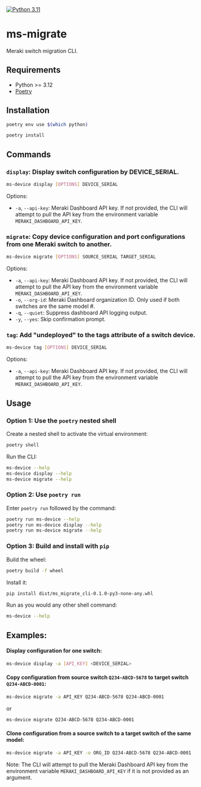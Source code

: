 [![Python 3.11](https://img.shields.io/badge/python-3.12-blue.svg)](https://www.python.org/downloads/release/python-3123/)

# ms-migrate

Meraki switch migration CLI.


## Requirements

- Python >= 3.12
- [Poetry](https://python-poetry.org/docs/#installing-with-the-official-installer)


## Installation

```sh
poetry env use $(which python)
```

```sh
poetry install
```


## Commands

### `display`: Display switch configuration by DEVICE_SERIAL.

```sh
ms-device display [OPTIONS] DEVICE_SERIAL
```

Options:
- `-a`, `--api-key`: Meraki Dashboard API key. If not provided, the CLI will attempt to pull the API key from the environment variable `MERAKI_DASHBOARD_API_KEY`.


### `migrate`: Copy device configuration and port configurations from one Meraki switch to another.

```sh
ms-device migrate [OPTIONS] SOURCE_SERIAL TARGET_SERIAL
```

Options:
- `-a`, `--api-key`: Meraki Dashboard API key. If not provided, the CLI will attempt to pull the API key from the environment variable `MERAKI_DASHBOARD_API_KEY`.
- `-o`, `--org-id`: Meraki Dashboard organization ID. Only used if both switches are the same model #.
- `-q`, `--quiet`: Suppress dashboard API logging output.
- `-y`, `--yes`: Skip confirmation prompt.


### `tag`: Add "undeployed" to the tags attribute of a switch device.

```sh
ms-device tag [OPTIONS] DEVICE_SERIAL
```

Options:
- `-a`, `--api-key`: Meraki Dashboard API key. If not provided, the CLI will attempt to pull the API key from the environment variable `MERAKI_DASHBOARD_API_KEY`.


## Usage

### Option 1: Use the `poetry` nested shell

Create a nested shell to activate the virtual environment:
```sh
poetry shell
```

Run the CLI:
```sh
ms-device --help
ms-device display --help
ms-device migrate --help
```


### Option 2: Use `poetry run`

Enter `poetry run` followed by the command:
```sh
poetry run ms-device --help
poetry run ms-device display --help
poetry run ms-device migrate --help
```


### Option 3: Build and install with `pip`

Build the wheel:
```sh
poetry build -f wheel
```

Install it:
```sh
pip install dist/ms_migrate_cli-0.1.0-py3-none-any.whl
```

Run as you would any other shell command:
```sh
ms-device --help
```


## Examples:

#### Display configuration for one switch:

```sh
ms-device display -a [API_KEY] <DEVICE_SERIAL>
```

#### Copy configuration from source switch `Q234-ABCD-5678` to target switch `Q234-ABCD-0001`:

```sh
ms-device migrate -a API_KEY Q234-ABCD-5678 Q234-ABCD-0001
```
or
```sh
ms-device migrate Q234-ABCD-5678 Q234-ABCD-0001
```

#### Clone configuration from a source switch to a target switch of the same model:

```sh
ms-device migrate -a API_KEY -o ORG_ID Q234-ABCD-5678 Q234-ABCD-0001
```

Note: The CLI will attempt to pull the Meraki Dashboard API key from the environment variable `MERAKI_DASHBOARD_API_KEY` if it is not provided as an argument.